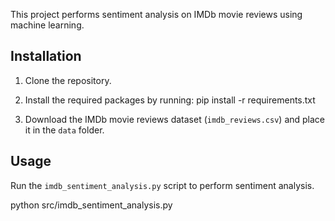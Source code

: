 This project performs sentiment analysis on IMDb movie reviews using machine learning.

## Installation

1. Clone the repository.
2. Install the required packages by running:
pip install -r requirements.txt

3. Download the IMDb movie reviews dataset (`imdb_reviews.csv`) and place it in the `data` folder.

## Usage

Run the `imdb_sentiment_analysis.py` script to perform sentiment analysis.

python src/imdb_sentiment_analysis.py

